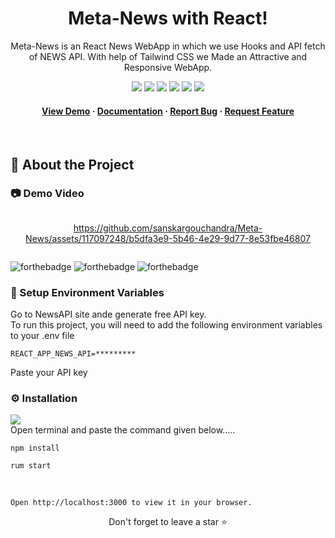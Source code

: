 <div align="center">
  
  # Meta-News with React!
  
  <p>
Meta-News is an React News WebApp in which we use Hooks and API fetch of NEWS API. With help of Tailwind CSS we Made an Attractive and Responsive WebApp.
  </p>
  
  
<!-- Badges -->

<a href="https://github.com/sanskargouchandra/Meta-News" target="_blank">![](https://img.shields.io/website-up-down-green-red/http/monip.org.svg)</a>
![](https://img.shields.io/badge/Maintained-Yes-indigo)
![](https://img.shields.io/github/forks/SashenJayathilaka/AMAZON-Clone.svg)
![](https://img.shields.io/github/stars/SashenJayathilaka/AMAZON-Clone.svg)
![](https://img.shields.io/github/issues/SashenJayathilaka/AMAZON-Clone)
![](https://img.shields.io/github/last-commit/SashenJayathilaka/AMAZON-Clone)

<h4>
    <a href="https://github.com/sanskargouchandra/Meta-News">View Demo</a>
  <span> · </span>
    <a href="https://github.com/sanskargouchandra/Meta-News/blob/master/README.md">Documentation</a>
  <span> · </span>
    <a href="https://github.com/sanskargouchandra/Meta-News/issues">Report Bug</a>
  <span> · </span>
    <a href="https://github.com/sanskargouchandra/Meta-News/issues">Request Feature</a>
  </h4>
</div>

<br />

<!-- Table of Contents -->


## :star2: About the Project

<!-- Screenshots -->

### :camera: Demo Video

<div style="display: flex" align="center"><br>


https://github.com/sanskargouchandra/Meta-News/assets/117097248/b5dfa3e9-5b46-4e29-9d77-8e53fbe46807



</div>


![forthebadge](https://forthebadge.com/images/badges/built-with-love.svg)
![forthebadge](https://forthebadge.com/images/badges/for-you.svg)
![forthebadge](https://forthebadge.com/images/badges/powered-by-coffee.svg)

<!-- Env Variables -->

### :key: Setup Environment Variables

Go to NewsAPI site ande generate free API key.</br>
To run this project, you will need to add the following environment variables to your .env file

`REACT_APP_NEWS_API=*********`

Paste your API key

### :gear: Installation

![](https://img.shields.io/badge/React-20232A?style=for-the-badge&logo=react&logoColor=61DAFB)
</br>
Open terminal and paste the command given below.....

```
npm install
```

```
rum start
```
</br>

`Open http://localhost:3000 to view it in your browser.`
<div align="center">Don't forget to leave a star ⭐️</div>
